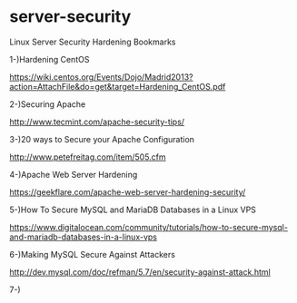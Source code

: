 # server-security
Linux Server Security Hardening Bookmarks

1-)Hardening CentOS

https://wiki.centos.org/Events/Dojo/Madrid2013?action=AttachFile&do=get&target=Hardening_CentOS.pdf

2-)Securing Apache

http://www.tecmint.com/apache-security-tips/

3-)20 ways to Secure your Apache Configuration

http://www.petefreitag.com/item/505.cfm

4-)Apache Web Server Hardening

https://geekflare.com/apache-web-server-hardening-security/

5-)How To Secure MySQL and MariaDB Databases in a Linux VPS

https://www.digitalocean.com/community/tutorials/how-to-secure-mysql-and-mariadb-databases-in-a-linux-vps

6-)Making MySQL Secure Against Attackers

http://dev.mysql.com/doc/refman/5.7/en/security-against-attack.html

7-)
